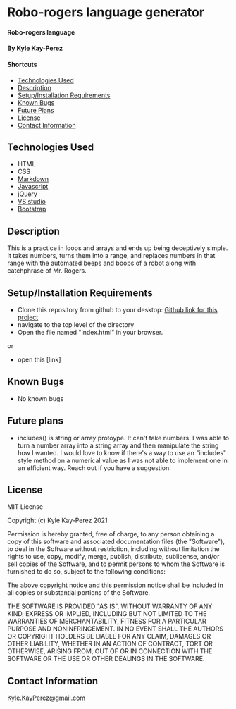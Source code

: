 # Robo-rogers language generator

#### Robo-rogers language

#### By Kyle Kay-Perez

#### Shortcuts
- [Technologies Used](#technologies-used)
- [Description](#description)
- [Setup/Installation Requirements](#setup/installation-requirements)
- [Known Bugs](#known-bugs)
- [Future Plans](#future-plans)
- [License](#license)
- [Contact Information](#contact-information)

## Technologies Used

* HTML
* CSS
* [Markdown](https://www.markdownguide.org/)
* [Javascript](https://www.javascript.com/)
* [jQuery](https://jquery.com/)
* [VS studio](https://code.visualstudio.com/)
* [Bootstrap](https://getbootstrap.com/) 

## Description

This is a practice in loops and arrays and ends up being deceptively simple. It takes numbers, turns them into a range, and replaces numbers in that range with the automated beeps and boops of a robot along with catchphrase of Mr. Rogers.

## Setup/Installation Requirements

* Clone this repository from github to your desktop: [Github link for this project](https://github.com/professional-pigeon/language-selector)
* navigate to the top level of the directory
* Open the file named "index.html" in your browser.

or

* open this [link]

## Known Bugs

* No known bugs

## Future plans

* includes() is string or array protoype. It can't take numbers. I was able to turn a number array into a string array and then manipulate the string how I wanted. I would love to know if there's a way to use an "includes" style method on a numerical value as I was not able to implement one in an efficient way. Reach out if you have a suggestion.

## License

MIT License

Copyright (c) Kyle Kay-Perez 2021

Permission is hereby granted, free of charge, to any person obtaining a copy of this software and associated documentation files (the "Software"), to deal in the Software without restriction, including without limitation the rights to use, copy, modify, merge, publish, distribute, sublicense, and/or sell copies of the Software, and to permit persons to whom the Software is furnished to do so, subject to the following conditions:

The above copyright notice and this permission notice shall be included in all copies or substantial portions of the Software.

THE SOFTWARE IS PROVIDED "AS IS", WITHOUT WARRANTY OF ANY KIND, EXPRESS OR IMPLIED, INCLUDING BUT NOT LIMITED TO THE WARRANTIES OF MERCHANTABILITY, FITNESS FOR A PARTICULAR PURPOSE AND NONINFRINGEMENT. IN NO EVENT SHALL THE AUTHORS OR COPYRIGHT HOLDERS BE LIABLE FOR ANY CLAIM, DAMAGES OR OTHER LIABILITY, WHETHER IN AN ACTION OF CONTRACT, TORT OR OTHERWISE, ARISING FROM, OUT OF OR IN CONNECTION WITH THE SOFTWARE OR THE USE OR OTHER DEALINGS IN THE SOFTWARE.

## Contact Information

Kyle.KayPerez@gmail.com